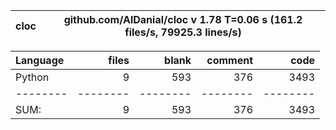cloc|github.com/AlDanial/cloc v 1.78  T=0.06 s (161.2 files/s, 79925.3 lines/s)
--- | ---

Language|files|blank|comment|code
:-------|-------:|-------:|-------:|-------:
Python|9|593|376|3493
--------|--------|--------|--------|--------
SUM:|9|593|376|3493
